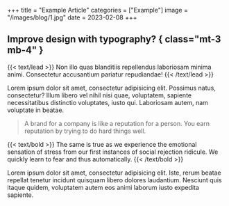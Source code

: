 +++
title = "Example Article"
categories = ["Example"]
image = "/images/blog/1.jpg"
date = 2023-02-08
+++

## Improve design with typography? { class="mt-3 mb-4" }

{{< text/lead >}}
Non illo quas blanditiis repellendus laboriosam minima animi. Consectetur accusantium pariatur repudiandae!
{{< /text/lead >}}

Lorem ipsum dolor sit amet, consectetur adipisicing elit. Possimus natus, consectetur? Illum libero vel nihil nisi quae, voluptatem, sapiente necessitatibus distinctio voluptates, iusto qui. Laboriosam autem, nam voluptate in beatae.

> A brand for a company is like a reputation for a person. You earn reputation by trying to do hard things well.

{{< text/bold >}}
The same is true as we experience the emotional sensation of stress from our first instances of social rejection ridicule. We quickly learn to fear and thus automatically.
{{< /text/bold >}}

Lorem ipsum dolor sit amet, consectetur adipisicing elit. Iste, rerum beatae repellat tenetur incidunt quisquam libero dolores laudantium. Nesciunt quis itaque quidem, voluptatem autem eos animi laborum iusto expedita sapiente.
